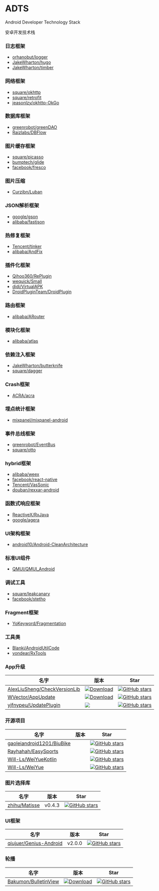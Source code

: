 # ADTS
Android Developer Technology Stack

安卓开发技术栈

### 日志框架
* [orhanobut/logger](https://github.com/orhanobut/logger)
* [JakeWharton/hugo](https://github.com/JakeWharton/hugo)
* [JakeWharton/timber](https://github.com/JakeWharton/timber)

### 网络框架
* [square/okhttp](https://github.com/square/okhttp)
* [square/retrofit](https://github.com/square/retrofit)
* [jeasonlzy/okhttp-OkGo](https://github.com/jeasonlzy/okhttp-OkGo)

### 数据库框架
* [greenrobot/greenDAO](https://github.com/greenrobot/greenDAO)
* [Raizlabs/DBFlow](https://github.com/Raizlabs/DBFlow)

### 图片缓存框架
* [square/picasso](https://github.com/square/picasso)
* [bumptech/glide](https://github.com/bumptech/glide)
* [facebook/fresco](https://github.com/facebook/fresco)

### 图片压缩
* [Curzibn/Luban](https://github.com/Curzibn/Luban)

### JSON解析框架
* [google/gson](https://github.com/google/gson)
* [alibaba/fastjson](https://github.com/alibaba/fastjson)

### 热修复框架
* [Tencent/tinker](https://github.com/Tencent/tinker)
* [alibaba/AndFix](https://github.com/alibaba/AndFix)

### 插件化框架
* [Qihoo360/RePlugin](https://github.com/Qihoo360/RePlugin)
* [wequick/Small](https://github.com/wequick/Small)
* [didi/VirtualAPK](https://github.com/didi/VirtualAPK)
* [DroidPluginTeam/DroidPlugin](https://github.com/DroidPluginTeam/DroidPlugin)

### 路由框架
* [alibaba/ARouter](https://github.com/alibaba/ARouter)

### 模块化框架
* [alibaba/atlas](https://github.com/alibaba/atlas)

### 依赖注入框架
* [JakeWharton/butterknife](https://github.com/JakeWharton/butterknife)
* [square/dagger](https://github.com/square/dagger)

### Crash框架
* [ACRA/acra](https://github.com/ACRA/acra)

### 埋点统计框架
* [mixpanel/mixpanel-android](https://github.com/mixpanel/mixpanel-android)

### 事件总线框架
* [greenrobot/EventBus](https://github.com/greenrobot/EventBus)
* [square/otto](https://github.com/square/otto)

### hybrid框架
* [alibaba/weex](https://github.com/alibaba/weex)
* [facebook/react-native](https://github.com/facebook/react-native)
* [Tencent/VasSonic](https://github.com/Tencent/VasSonic)
* [douban/rexxar-android](https://github.com/douban/rexxar-android)

### 函数式响应框架
* [ReactiveX/RxJava](https://github.com/ReactiveX/RxJava)
* [google/agera](https://github.com/google/agera)

### UI架构框架
* [android10/Android-CleanArchitecture](https://github.com/android10/Android-CleanArchitecture)

### 标准UI组件
* [QMUI/QMUI_Android](https://github.com/QMUI/QMUI_Android)

### 调试工具
* [square/leakcanary](https://github.com/square/leakcanary)
* [facebook/stetho](https://github.com/search?utf8=✓&q=stetho&type=)

### Fragment框架
* [YoKeyword/Fragmentation](https://github.com/YoKeyword/Fragmentation)

### 工具类
* [Blankj/AndroidUtilCode](https://github.com/Blankj/AndroidUtilCode)
* [vondear/RxTools](https://github.com/vondear/RxTools)

### App升级
|名字|版本|Star|
|--|--|--|
|[AlexLiuSheng/CheckVersionLib](https://github.com/AlexLiuSheng/CheckVersionLib)|[ ![Download](https://api.bintray.com/packages/zkxy/maven/VersionCheckLib/images/download.svg) ](https://bintray.com/zkxy/maven/VersionCheckLib/_latestVersion)|[![GitHub stars](https://img.shields.io/github/stars/AlexLiuSheng/CheckVersionLib.svg?style=plastic&label=Star) ](https://github.com/AlexLiuSheng/CheckVersionLib)|
|[WVector/AppUpdate](https://github.com/WVector/AppUpdate)|[![Download](https://api.bintray.com/packages/qianwen/maven/update-app/images/download.svg) ](https://bintray.com/qianwen/maven/update-app/_latestVersion)|[![GitHub stars](https://img.shields.io/github/stars/WVector/AppUpdate.svg?style=plastic&label=Star) ](https://github.com/WVector/AppUpdate)|
|[yjfnypeu/UpdatePlugin](https://github.com/yjfnypeu/UpdatePlugin)|[![](https://jitpack.io/v/yjfnypeu/UpdatePlugin.svg)](https://jitpack.io/#yjfnypeu/UpdatePlugin)|[![GitHub stars](https://img.shields.io/github/stars/yjfnypeu/UpdatePlugin.svg?style=plastic&label=Star) ](https://github.com/yjfnypeu/UpdatePlugin)|

### 开源项目
|名字|版本|Star|
|--|--|--|
|[gaoleiandroid1201/BiuBike](https://github.com/gaoleiandroid1201/BiuBike)||[![GitHub stars](https://img.shields.io/github/stars/gaoleiandroid1201/BiuBike.svg?style=plastic&label=Star) ](https://github.com/gaoleiandroid1201/BiuBike)|
|[Rayhahah/EasySports](https://github.com/Rayhahah/EasySports)||[![GitHub stars](https://img.shields.io/github/stars/Rayhahah/EasySports.svg?style=plastic&label=Star) ](https://github.com/Rayhahah/EasySports)|
|[Will-Ls/WeiYueKotlin](https://github.com/Will-Ls/WeiYueKotlin)||[![GitHub stars](https://img.shields.io/github/stars/Will-Ls/WeiYueKotlin.svg?style=plastic&label=Star) ](https://github.com/Will-Ls/WeiYueKotlin)|
|[Will-Ls/WeiYue](https://github.com/Will-Ls/WeiYue)||[![GitHub stars](https://img.shields.io/github/stars/Will-Ls/WeiYue.svg?style=plastic&label=Star) ](https://github.com/Will-Ls/WeiYue)|

### 图片选择库
|名字|版本|Star|
|--|--|--|
|[zhihu/Matisse](https://github.com/zhihu/Matisse)|v0.4.3|[![GitHub stars](https://img.shields.io/github/stars/zhihu/Matisse.svg?style=plastic&label=Star) ](https://github.com/zhihu/Matisse)|

### UI框架
|名字|版本|Star|
|--|--|--|
|[qiujuer/Genius-Android](https://github.com/qiujuer/Genius-Android)|v2.0.0|[![GitHub stars](https://img.shields.io/github/stars/qiujuer/Genius-Android.svg?style=plastic&label=Star) ](https://github.com/qiujuer/Genius-Android)|

### 轮播
|名字|版本|Star|
|--|--|--|
|[Bakumon/BulletinView](https://github.com/Bakumon/BulletinView)|[ ![Download](https://api.bintray.com/packages/bakumon/maven/BulletinView/images/download.svg) ](https://bintray.com/bakumon/maven/BulletinView/_latestVersion)|[![GitHub stars](https://img.shields.io/github/stars/Bakumon/BulletinView.svg?style=plastic&label=Star) ](https://github.com/Bakumon/BulletinView)|
